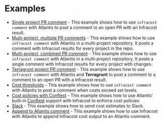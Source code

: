 # Examples

* [Single project PR comment](single_project) - This example shows how to use `infracost comment` with Atlantis to post a comment to an open PR with an Infracost result.
* [Multi-project, multiple PR comments](multi_project) - This example shows how to use `infracost comment` with Atlantis in a multi-project repository. It posts a comment with Infracost results for every project in the repo.
* [Multi-project, combined PR comment](multi_project_single_comment) - This example shows how to use `infracost comment` with Atlantis in a multi-project repository. It posts a single comment with Infracost results for every project with changes.
* [Terragrunt project PR comment](terragrunt) - This example shows how to use `infracost comment` with Atlantis and **Terragrunt** to post a comment to a comment to an open PR with a Infracost result.
* [Cost thresholds](thresholds) - This example shows how to use `infracost comment` with Atlantis to post a comment when costs exceed set levels.
* [Cost policies with Conftest](conftest) - This example shows how to use Atlantis' built-in [Conftest](https://www.conftest.dev/) support with Infracost to enforce cost policies.
* [Slack](slack) - This example shows how to send cost estimates to Slack.
* [Append to Atlantis comment](append_to_comment) - This example shows how to use Infracost with Atlantis to append Infracost cost output to an Atlantis comment.
